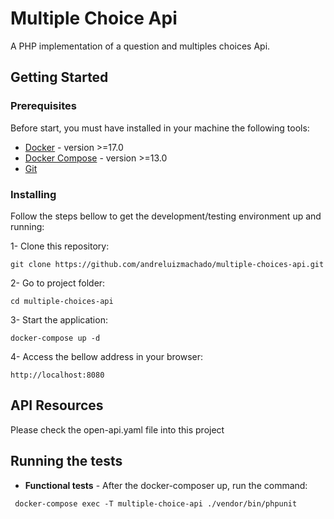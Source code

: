 # Multiple Choice Api

A PHP implementation of a question and multiples choices Api.

## Getting Started

### Prerequisites

Before start, you must have installed in your machine the following tools:

* [Docker](https://docs.docker.com/engine/installation/) - version >=17.0
* [Docker Compose](https://docs.docker.com/compose/install/) - version >=13.0
* [Git](https://git-scm.com/)

### Installing

Follow the steps bellow to get the development/testing environment up and running:


1- Clone this repository:

```shell
git clone https://github.com/andreluizmachado/multiple-choices-api.git
```

2- Go to project folder:
```shell
cd multiple-choices-api
```

3- Start the application:
```shell
docker-compose up -d
```

4- Access the bellow address in your browser:
```shell
http://localhost:8080
```

## API Resources
Please check the open-api.yaml file into this project

## Running the tests

* **Functional tests** - After the docker-composer up, run the command:

```shell
 docker-compose exec -T multiple-choice-api ./vendor/bin/phpunit  
```
